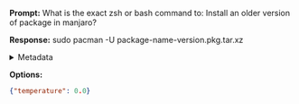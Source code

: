 **Prompt:**
What is the exact zsh or bash command to: Install an older version of package in manjaro?

**Response:**
sudo pacman -U package-name-version.pkg.tar.xz

<details><summary>Metadata</summary>

- Duration: 816 ms
- Datetime: 2023-08-13T18:48:37.601407
- Model: gpt-3.5-turbo-0613

</details>

**Options:**
```json
{"temperature": 0.0}
```

